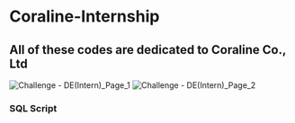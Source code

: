 # Coraline-Internship
## All of these codes are dedicated to Coraline Co., Ltd

![Challenge - DE(Intern)_Page_1](https://user-images.githubusercontent.com/65714640/211189773-fc51dfc4-3bf2-41c5-8acf-cafc4da1d3e4.jpg)
![Challenge - DE(Intern)_Page_2](https://user-images.githubusercontent.com/65714640/211189782-2bde8dae-4fb5-4ec1-9586-86f38b602e60.jpg)

### SQL Script 

